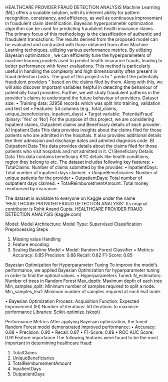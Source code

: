 HEALTHCARE PROVIDER FRAUD DETECTION ANALYSIS
Machine Learning (ML) offers a scalable solution, with its inherent ability for pattern recognition, consistency, and efficiency, as well as continuous improvement in fraudulent claim identification. Bayesian hyperparameter optimization algorithm can be used for predicting fraudulent health insurance claims. The primary focus of this methodology is the classification of authentic and fraudulent transactions. The results derived from the proposed model can be evaluated and contrasted with those obtained from other Machine Learning techniques, utilizing various performance metrics. By utilizing Bayesian optimization , we can efficiently tune the hyperparameters of machine learning models used to predict health insurance frauds, leading to better performance with fewer evaluations. This method is particularly useful in handling the complexity and high dimensionality often present in fraud detection tasks.
The goal of this project is to " predict the potentially fraudulent providers " based on the claims filed by them. Along with this, we will also discover important variables helpful in detecting the behaviour of potentially fraud providers. Further, we will study fraudulent patterns in the provider's claims to understand the future behaviour of providers.
Dataset size:
•	Training data: 32958 records which was split into training, validation and test set 
•	Features: 54 columns (e.g., total_claims, unique_benefeciaries, inpatient_days)
•	Target variable: ‘PotentialFraud’ (binary: ’Yes’ or ‘No’)
For the purpose of this project, we are considering Inpatient claims, Outpatient claims and Beneficiary details of each provider. 
A) Inpatient Data
This data provides insights about the claims filed for those patients who are admitted in the hospitals. It also provides additional details like their admission and discharge dates and admited diagnosis code.
B) Outpatient Data
This data provides details about the claims filed for those patients who visit hospitals and not admitted in it.
C) Beneficiary Details Data
This data contains beneficiary KYC details like health conditions, region they belong to etc.
The dataset includes following key features:
•	TotalClaims: Number of claims submitted by the provider.
•	InpatientDays: Total number of inpatient days claimed.
•	UniqueBeneficiaries: Number of unique patients for the provider
•	OutpatientDays: Total number of outpatient days claimed.
•	TotalReimbursetmentAmount: Total money reimbursed by insurance.

The dataset is available to everyone on Kaggle under the name ‘HEALTHCARE PROVIDER FRAUD DETECTION ANALYSIS’. Its original contributor is Rohit Anand Gupta.
HEALTHCARE PROVIDER FRAUD DETECTION ANALYSIS (kaggle.com)

Model:
Model Architecture:
Model Type: Supervised Classification
Preprocessing Steps
1.	Missing value Handling
2.	Feature encoding
3.	Scaling
Baseline Model
•	Model: Random Forest Classifier
•	Metrics: 
Accuracy: 0.85
Precision: 0.88
Recall: 0.82
F1-Score: 0.85


Bayesian Optimization for Hyperparameter Tuning
To improve the model’s performance, we applied Bayesian Optimization for hyperparameter tuning in order to find the optimal values.
•	Hyperparameters Tuned:
N_estimators: Number of trees in Random Forest
Max_depth: Maximum depth of each tree
Min_samples_split: Minimum number of samples required to split a node.
Min_samples_leaf: Minimum number of samples required at each leaf node.

•	Bayesian Optimization Process:
Acquisition Function: Expected Improvement (EI)
Number of iterations: 50 iterations to maximize performance 
Libraries: Scikit-optimize (skopt)

Performance
Metrics
After applying Bayesian optimization, the tuned Random Forest model demonstrated improved performance:
•	Accuracy: 0.88
•	Precision: 0.90
•	Recall: 0.87
•	F1-Score: 0.89
•	ROC AUC Score: 0.91
Feature importance
The following features were found to be the most important in determining healthcare fraud:
1.	TotalClaims
2.	UniqueBeneficiaries
3.	TotalReimbursementAmount
4.	InpatientDays
5.	OutpatientDays

 

